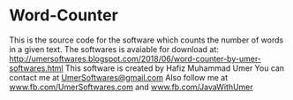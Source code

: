 # Word-Counter
This is the source code for the software which counts the number of words in a given text. The softwares is avaiable for download at: http://umersoftwares.blogspot.com/2018/06/word-counter-by-umer-softwares.html This software is created by Hafiz Muhammad Umer You can contact me at UmerSoftwares@gmail.com Also follow me at www.fb.com/UmerSoftwares.com and www.fb.com/JavaWithUmer
